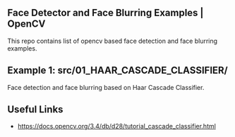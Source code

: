## Face Detector and Face Blurring Examples | OpenCV

  This repo contains list of opencv based face detection and face blurring  examples.

## Example 1:  src/01_HAAR_CASCADE_CLASSIFIER/

   Face detection and face blurring based on Haar Cascade Classifier.


## Useful Links

  - https://docs.opencv.org/3.4/db/d28/tutorial_cascade_classifier.html
 

